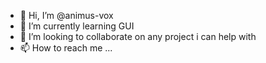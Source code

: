 - 👋 Hi, I’m @animus-vox
- 🌱 I’m currently learning GUI
- 💞️ I’m looking to collaborate on any project i can help with
- 📫 How to reach me ...

<!---
animus-vox/animus-vox is a ✨ special ✨ repository because its `README.md` (this file) appears on your GitHub profile.
You can click the Preview link to take a look at your changes.
--->
